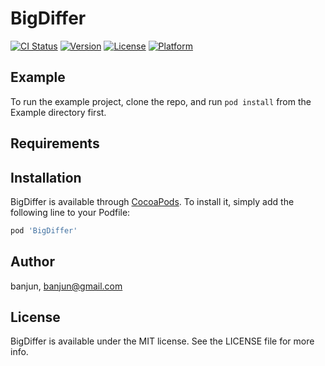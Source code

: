 # BigDiffer

[![CI Status](https://img.shields.io/travis/banjun/BigDiffer.svg?style=flat)](https://travis-ci.org/banjun/BigDiffer)
[![Version](https://img.shields.io/cocoapods/v/BigDiffer.svg?style=flat)](https://cocoapods.org/pods/BigDiffer)
[![License](https://img.shields.io/cocoapods/l/BigDiffer.svg?style=flat)](https://cocoapods.org/pods/BigDiffer)
[![Platform](https://img.shields.io/cocoapods/p/BigDiffer.svg?style=flat)](https://cocoapods.org/pods/BigDiffer)

## Example

To run the example project, clone the repo, and run `pod install` from the Example directory first.

## Requirements

## Installation

BigDiffer is available through [CocoaPods](https://cocoapods.org). To install
it, simply add the following line to your Podfile:

```ruby
pod 'BigDiffer'
```

## Author

banjun, banjun@gmail.com

## License

BigDiffer is available under the MIT license. See the LICENSE file for more info.
